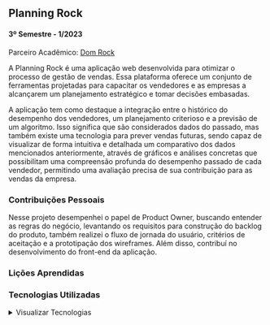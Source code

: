 ## Planning Rock

#### 3º Semestre - 1/2023 
Parceiro Acadêmico: [Dom Rock](https://www.domrock.net/)

A Planning Rock é uma aplicação web desenvolvida para otimizar o processo de gestão de vendas. Essa plataforma oferece um conjunto de ferramentas projetadas para capacitar os vendedores e as empresas a alcançarem um planejamento estratégico e tomar decisões embasadas. 

A aplicação tem como destaque a integração entre o histórico do desempenho dos vendedores, um planejamento criterioso e a previsão de um algoritmo. Isso significa que são considerados dados do passado, mas também existe uma tecnologia para prever vendas futuras, sendo capaz de visualizar de forma intuitiva e detalhada um comparativo dos dados mencionados anteriormente, através de gráficos e análises concretas que possibilitam uma compreensão profunda do desempenho passado de cada vendedor, permitindo uma avaliação precisa de sua contribuição para as vendas da empresa.

### Contribuições Pessoais

Nesse projeto desempenhei o papel de Product Owner, buscando entender as regras do negócio, levantando os requisitos para construção do backlog do produto, também realizei o fluxo de jornada do usuário, critérios de aceitação e a prototipação dos wireframes. Além disso, contribuí no desenvolvimento do front-end da aplicação. 

### Lições Aprendidas 



### Tecnologias Utilizadas

<details>

<summary> Visualizar Tecnologias </summary>
 
- #### Slack
- #### Figma
- #### Java
- #### MySql
- #### Spring Boot
- #### JavaScript
- #### CSS
- #### HTML
- #### Bootstrap
  
</details>








